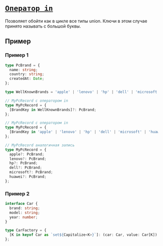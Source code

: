 # [`Оператор in`](../index.md)

Позволяет обойти как в цикле все типы union. Ключи в этом случае принято называть с большой буквы.

## Пример

### Пример 1

```ts
type PcBrand = {
  name: string;
  country: string;
  createdAt: Date;
};

type WellKnownBrands = 'apple' | 'lenovo' | 'hp' | 'dell' | 'microsoft' | 'huawei';

// MyPcRecord с оператором in
type MyPcRecord = {
  [BrandKey in WellKnownBrands]?: PcBrand;
};

// MyPcRecord с оператором in
type MyPcRecord = {
  [BrandKey in 'apple' | 'lenovo' | 'hp' | 'dell' | 'microsoft' | 'huawei']?: PcBrand;
};

// MyPcRecord аналогичная запись
type MyPcRecord = {
  apple?: PcBrand;
  lenovo?: PcBrand;
  hp?: PcBrand;
  dell?: PcBrand;
  microsoft?: PcBrand;
  huawei?: PcBrand;
};
```

### Пример 2

```ts
interface Car {
  brand: string;
  model: string;
  year: number;
}

type CarFactory = {
  [K in keyof Car as `set${Capitalize<K>}`]: (car: Car, value: Car[K]) => void;
};
```
